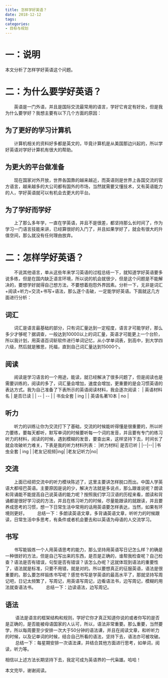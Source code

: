 ```yaml
---
title: 怎样学好英语？
date: 2018-12-12
tags:
categories: 
- 目标与规划
---
```

# 一：说明
本文分析了怎样学好英语这个问题。
<!-- more --> 
# 二：为什么要学好英语？
　　英语是一门外语，并且是国际交流最常用的语言，学好它肯定有好处，但是我为什么要学好？我想主要有以下几个方面的原因：

为了更好的学习计算机
-------
　　计算机相关的资料好多都是英文的，毕竟计算机是从美国那边兴起的，所以学好英语对学好计算机有很大的帮助。

为更大的平台做准备
----
　　现在国家对外开放，世界各国靠的越来越近，而英语则是世界上各国交流的官方语言，越来越多的大公司都有国外的市场，当然就需要又懂技术，又有英语能力的人，学好英语就可以有机会去更大的平台。

为了学好而学好
-----
　　上了那么多年学，一直在学英语，并且不是很差，都坚持那么长时间了，作为学习一门语言技能来讲，已经算很好的入门了，并且如果学好了，就会有很大的升值空间，那么就没有任何理由放弃。

# 二：怎样学好英语？
　　不说其他语言，单从这些年来学习英语的过程总结一下，就知道学好英语要多说多练，但是在国内缺乏语言环境，所以说的机会就很少，但是这个问题是不能解决的，要想学好就得自己想方法，不要想着抱怨外界因素。分析一下，无非是词汇+阅读+听力+交流+书写+语法，那么逐个击破，一定能学好英语。下面就这几方面进行分析：

词汇
-----
　　词汇是语言最基础的部分，只有词汇量达到一定程度，语言才可能学好，那么多少才够呢？据调查，一般达到10000以上的词汇量，英语才可能更上一个台阶，所以我计划，用英语百词斩软件进行单词记忆，从小学单词表，到高中，到大学四六级，然后就是雅思，托福，直到自己词汇量达到15000个。

阅读
------
　　阅读是学习语言的一个用途，能读，就已经解决了很多问题了，但是阅读也是需要训练的，阅读的多了，词汇量会增加，速度会增加，更重要的是会习惯英语的表达方式。我为自己准备了下表所示的英语阅读材料，我会逐次阅读：
| 英语材料名   | 是否已读 |
| --           | --       |
| 书虫全套     | ing      |
| 英语名著10本 | no       |

听力
----
　　听力的训练让你为交流打下了基础，交流的时候能听得懂是很重要的，所以听力要练，要每天都听，默写单词的时候要听每一个词的发音，并且要有专门的练习听力的材料，阅读的时候，遇到模糊的发音，要查出来，这样坚持下去，时间长了就会攻破听力难关，下表是我的听力材料列表：
|听力材料| 是否已听 |
|--|--|
|书虫全套  | ing |
|老友记视频|ing|
|老友记听力|no|

交流
------
　　上面已经把交流中的听力模块陈述了，这里主要讲怎样脱口而出。中国人学英语大都哑巴英语。主要原因是说的少，解决方法就是多说点，那么跟谁说呢？朗读和背诵能不能提高自己说英语的能力呢？按照我们学习汉语的历程来看，朗读和背诵都是很好学习说的方法，并且在练习听力的时候，尽量能跟读的就跟读，并且要养成思考的习惯，想一下日常生活中常用的话用英语要怎样表达，当然，如果有环境则更好。
　　总结一下：多朗读英语文章，多背诵英语文章，听听力的时候跟读，日常生活中多思考，有条件或者机会要去和以英语为母语的人交流学习。

书写
-----
　　书写能锻炼一个人用英语思考的能力，那么坚持用英语写日记怎么样？的确是一种很好的方法，但是自己写出来的东西，是否是正确的，谁帮我检查呢？自己检查？语法是否有错误，句型是否有错误？该怎么办呢？这就体现到语法的重要性了，语法就是标准，只要不用错，就是对的。所以要想真正的征服英语，语法是很重要的。那么要怎样锻炼书写呢？感觉书写是学英语的最高水平了，那就坚持写周记吧，日记太频繁了，写周记，用英语写周记，边看语法书，边写周记，模糊的用法就查语法书。
　　总结一下：边读语法，边写周记。

语法
-----
　　  语法是语言的框架结构和规则，学好它你才真正知道你说的或者你写的是否是正确的，是否能被母语国家的人认可，所以，语法非常重要。那么重要，当然要学，所以每周要至少安排一次大于50分钟的语法课，并且在阅读文章，和听听力的时候，以及记单词的时候，结合自己所看的语法，坚持下去，语法亦可被攻破。
　　  总结一下：每星期安排一次语法课，并结合其他方面进行思考，如单词，阅读，听力等。

相信以上述方法长期坚持下去，我定可成为英语界的一代枭雄。哈哈！

本文完毕，谢谢阅读。

